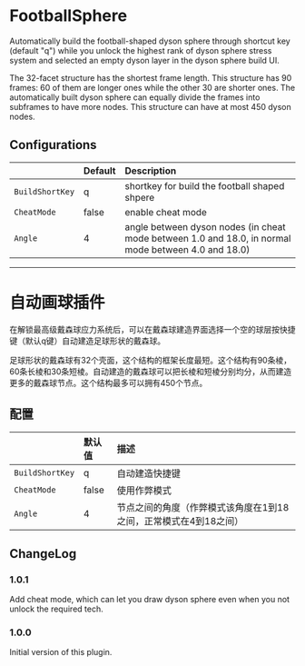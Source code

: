 # FootballSphere

Automatically build the football-shaped dyson sphere through shortcut key (default "q") while you unlock the highest rank of dyson sphere stress system and selected an empty dyson layer in the dyson sphere build UI.

The 32-facet structure has the shortest frame length. This structure has 90 frames: 60 of them are longer ones while the other 30 are shorter ones. The automatically built dyson sphere can equally divide the frames into subframes to have more nodes. This structure can have at most 450 dyson nodes.

## Configurations

||Default|Description|
|:---|:---|:---|
|`BuildShortKey`|q|shortkey for build the football shaped shpere|
|`CheatMode`|false|enable cheat mode|
|`Angle`|4|angle between dyson nodes (in cheat mode between 1.0 and 18.0, in normal mode between 4.0 and 18.0)

----
# 自动画球插件

在解锁最高级戴森球应力系统后，可以在戴森球建造界面选择一个空的球层按快捷键（默认q键）自动建造足球形状的戴森球。

足球形状的戴森球有32个壳面，这个结构的框架长度最短。这个结构有90条棱，60条长棱和30条短棱。自动建造的戴森球可以把长棱和短棱分别均分，从而建造更多的戴森球节点。这个结构最多可以拥有450个节点。

## 配置
||默认值|描述|
|:---|:---|:---|
|`BuildShortKey`|q|自动建造快捷键|
|`CheatMode`|false|使用作弊模式|
|`Angle`|4|节点之间的角度（作弊模式该角度在1到18之间，正常模式在4到18之间）|

## ChangeLog

### 1.0.1

Add cheat mode, which can let you draw dyson sphere even when you not unlock the required tech.

### 1.0.0

Initial version of this plugin.